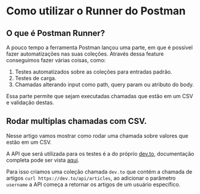 # Como utilizar o Runner do Postman

## O que é Postman Runner?

A pouco tempo a ferramenta Postman lançou uma parte, em que é possível fazer automatizações nas suas coleções. Através dessa 
feature conseguimos fazer várias coisas, como:

1. Testes automatizados sobre as coleções para entradas padrão.
2. Testes de carga.
3. Chamadas alterando input como path, query param ou atributo do body.

Essa parte permite que sejam executadas chamadas que estão em um CSV e validação destas.

## Rodar multiplas chamadas com CSV.

Nesse artigo vamos mostrar como rodar uma chamada sobre valores que estão em um CSV.

A API que será utilizada para os testes é a do próprio [dev.to](https://dev.to/), documentação completa pode ser vista [aqui](https://docs.dev.to/api/).

Para isso criamos uma coleção chamada `dev.to` que contém a chamada de artigos `curl https://dev.to/api/articles`, ao adicionar o parâmetro `username`
a API começa a retornar os artigos de um usuário específico.


 